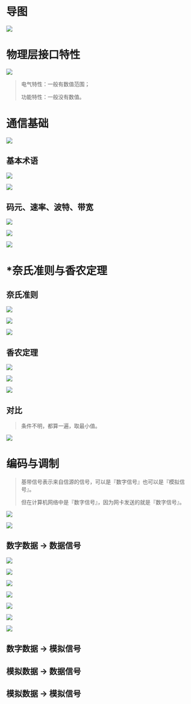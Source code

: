 

# 导图

![](media_PhysicalLayer/001.png)



# 物理层接口特性

![](media_PhysicalLayer/002.png)

> 电气特性：一般有数值范围；
>
> 功能特性：一般没有数值。



# 通信基础

![](media_PhysicalLayer/003.png)

## 基本术语

![](media_PhysicalLayer/004.png)



![](media_PhysicalLayer/005.png)



## 码元、速率、波特、带宽

![](media_PhysicalLayer/006.png)



![](media_PhysicalLayer/007.png)



![](media_PhysicalLayer/008.png)



# *奈氏准则与香农定理

## 奈氏准则

![](media_PhysicalLayer/009.png)



![](media_PhysicalLayer/010.png)



![](media_PhysicalLayer/011.png)



## 香农定理

![](media_PhysicalLayer/012.png)

![](media_PhysicalLayer/013.png)

![](media_PhysicalLayer/014.png)



## 对比

> 条件不明，都算一遍，取最小值。

![](media_PhysicalLayer/015.png)





# 编码与调制

> 基带信号表示来自信源的信号，可以是『数字信号』也可以是『模拟信号』。
>
> 但在计算机网络中是『数字信号』，因为网卡发送的就是『数字信号』。

![](media_PhysicalLayer/016.png)

![](media_PhysicalLayer/017.png)



## 数字数据 -> 数据信号

![](media_PhysicalLayer/018.png)

![](media_PhysicalLayer/019.png)

![](media_PhysicalLayer/020.png)

![](media_PhysicalLayer/021.png)

![](media_PhysicalLayer/022.png)

![](media_PhysicalLayer/023.png)

![](media_PhysicalLayer/024.png)





## 数字数据 -> 模拟信号



## 模拟数据 -> 数据信号



## 模拟数据 -> 模拟信号







